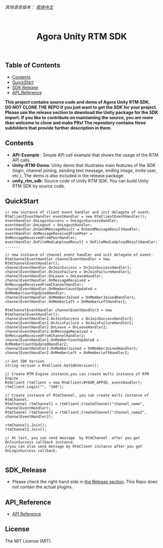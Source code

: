 *其他语言版本： [简体中文](README.zh.md)*

<br />
<p align="center">
  <h1 align="center">Agora Unity RTM SDK</h1>
</p>
</br>

## Table of Contents
* [Contents](#Contents)
* [QuickStart](#QuickStart)
* [SDK Release](#SDK_Release)
* [API_Reference](#API_Reference)

**This project contains source code and demo of  Agora Unity RTM SDK.  
DO NOT CLONE THE REPO if you just want to get the SDK for your project. <br>
Please use the release section to download the Unity package for the SDK import. If you like to contribute on maintaining the source, you are more than welcome to clone and make PRs!  The repository contains three subfolders that provide further description in them.**

## Contents

 - **API-Example** : Simple API call example that shows the usage of the RTM API calls.
 - **Unity-RTM-Demo**: Unity demo that illustrates main features of the SDK (login, channel joining, sending text message, ending image, invite user, etc.). The demo is also included in the release package.
 - **unity_rtm_sdk**: Source code of Unity RTM SDK. You can build Unity RTM SDK by source code.
 


## QuickStart
```
// new instance of client event handler and init delegate of event.
RtmClientEventHandler eventHandler = new RtmClientEventHandler();
eventHandler.OnLoginSuccess = OnLoginSuccessHandler;
eventHandler.OnLogout = OnLogoutHandler;
eventHandler.OnSendMessageResult = OnSendMessageResultHandler;
eventHandler.OnMessageReceivedFromPeer = OnMessageReceivedFromPeerHandler;
eventHandler.OnFileMediaUploadResult = OnFileMediaUploadResultHandler;
.......

// new instance of channel event handler and init delegate of event.
RtmChannelEventHandler channelEventHandler = new RtmChannelEventHandler();
channelEventHandler.OnJoinSuccess = OnJoinSuccessHandler1;
channelEventHandler.OnJoinFailure = OnJoinFailureHandler1;
channelEventHandler.OnLeave = OnLeaveHandler;
channelEventHandler.OnMessageReceived = OnMessageReceivedFromChannelHandler;
channelEventHandler.OnMemberCountUpdated = OnMemberCountUpdatedHandler;
channelEventHandler.OnMemberJoined = OnMemberJoinedHandler1;
channelEventHandler.OnMemberLeft = OnMemberLeftHandler1;

RtmChannelEventHandler channelEventHandler2 = new RtmChannelEventHandler();
channelEventHandler2.OnJoinSuccess = OnJoinSuccessHandler2;
channelEventHandler2.OnJoinFailure = OnJoinFailureHandler2;
channelEventHandler2.OnLeave = OnLeaveHandler2;
channelEventHandler2.OnMessageReceived = OnMessageReceivedFromChannelHandler2;
channelEventHandler2.OnMemberCountUpdated = OnMemberCountUpdatedHandler2;
channelEventHandler2.OnMemberJoined = OnMemberJoinedHandler2;
channelEventHandler2.OnMemberLeft = OnMemberLeftHandler2;

// Get SDK Version
string version = RtmClient.GetSdkVersion();

// Create RTM Engine instance,you can create multi instance of RTM Engine
RtmClient rtmClient = new RtmClient(#YOUR_APPID, eventHandler);
rtmClient.Login("", "100");

// Create instance of RtmChannel, you can create multi instance of RtmChannel.
RtmChannel rtmChannel1 = rtmClient.CreateChannel("channel_name", channelEventHandler);
RtmChannel rtmChannel2 = rtmClient.CreateChannel("channel_name2", channelEventHandler2);

rtmChannel1.Join();
rtmChannel2.Join();

// At last, you can send message  by RtmChannel  after you get OnJoinSuccess callback instance.
//you can also send message by RtmClient instance after you get OnLoginSuccess callback.
	
```

## SDK_Release
- Please check the right-hand side in [the Release section](https://github.com/AgoraIO-Community/Unity-RTM/releases).  This Repo does not contain the actual plugins.

## API_Reference

 - [API Reference](https://docs.agora.io/en/Real-time-Messaging/API%20Reference/RTM_java/index.html)

## License
The MIT License (MIT).

